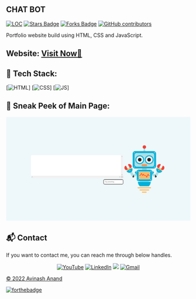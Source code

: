 ## CHAT BOT

<a href="https://github.com/A-anand4866/ChatBot"><img src="https://sloc.xyz/github/A-anand4866/ChatBot" alt="LOC"/></a>
<a href="https://github.com/A-anand4866/ChatBot"><img src="https://img.shields.io/github/stars/A-anand4866/ChatBot" alt="Stars Badge"/></a>
<a href="https://github.com/A-anand4866/ChatBot/network/members"><img src="https://img.shields.io/github/forks/A-anand4866/ChatBot" alt="Forks Badge"/></a>
<a href="https://github.com/A-anand4866/ChatBot/graphs/contributors"><img alt="GitHub contributors" src="https://img.shields.io/github/contributors/A-anand4866/ChatBot?color=2b9348"></a>

Portfolio website build using HTML, CSS and JavaScript.

<h2> Website: 
<a href="https://a-anand4866.github.io/ChatBot/" target="_blank">Visit Now🚀</a>
</h2> 

## 📌 Tech Stack:
[![HTML](https://img.shields.io/badge/html5%20-%23E34F26.svg?&style=for-the-badge&logo=html5&logoColor=white)]
[![CSS](https://img.shields.io/badge/css3%20-%231572B6.svg?&style=for-the-badge&logo=css3&logoColor=white)]
[![JS](https://img.shields.io/badge/javascript%20-%23323330.svg?&style=for-the-badge&logo=javascript&logoColor=%23F7DF1E)]

## 📌 Sneak Peek of Main Page:
![mockup720](https://github.com/A-anand4866/ChatBot/blob/main/Screenshot%20(73).png)


<h2>📬 Contact</h2>

If you want to contact me, you can reach me through below handles.

<div align="center">

<a  href="https://www.youtube.com/channel/UCmqNIRWLzwhPCuZUYd5Oxeg" target="_blank"><img alt="YouTube" src="https://img.shields.io/badge/Youtube-%23FF0000.svg?style=for-the-badge&logo=YouTube&logoColor=white" /></a>
<a  href="https://www.linkedin.com/in/avinash-anand02/" target="_blank"><img alt="LinkedIn" src="https://img.shields.io/badge/linkedin%20-%230077B5.svg?&style=for-the-badge&logo=linkedin&logoColor=white" /></a>
<a href="https://twitter.com/Avinash52870643" target="_blank"><img src="https://img.shields.io/badge/twitter-%2300acee.svg?&style=for-the-badge&logo=twitter&logoColor=white&alt=twitter" /></a>
<a href="mailto:avinashmgr53@gmail.com"><img  alt="Gmail" src="https://img.shields.io/badge/Gmail-D14836?style=for-the-badge&logo=gmail&logoColor=white" />

</div>

© 2022 Avinash Anand


[![forthebadge](https://forthebadge.com/images/badges/built-with-love.svg)](https://forthebadge.com)
